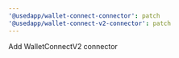 ```yaml
---
'@usedapp/wallet-connect-connector': patch
'@usedapp/wallet-connect-v2-connector': patch
---
```


Add WalletConnectV2 connector
